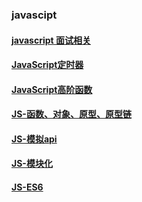 ### javascipt 

#### [javascript 面试相关](./quiz/)

#### [JavaScript定时器](./timeclock/)

#### [JavaScript高阶函数](./function/)

#### [JS-函数、对象、原型、原型链](./prototype/)

#### [JS-模拟api](./utils/)

#### [JS-模块化](./modules/)

#### [JS-ES6](./es6/)
